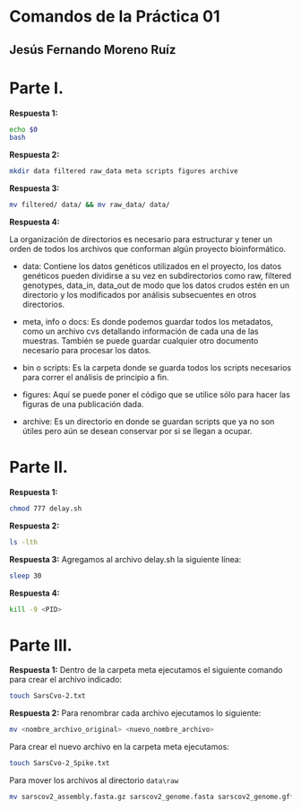 # Comandos de la Práctica 01
## Jesús Fernando Moreno Ruíz

# Parte I.

**Respuesta 1:** 

```bash
echo $0
bash
```

**Respuesta 2:** 

```bash
mkdir data filtered raw_data meta scripts figures archive
```

**Respuesta 3:**

```bash
mv filtered/ data/ && mv raw_data/ data/
```

**Respuesta 4:**

La organización de directorios es necesario para estructurar y tener un orden de todos los
archivos que conforman algún proyecto bioinformático.

* data: Contiene los datos genéticos utilizados en el proyecto, los datos genéticos pueden dividirse a su vez en subdirectorios como raw, filtered
genotypes, data_in, data_out de modo que los datos crudos estén en un directorio y los modificados por análisis subsecuentes en otros directorios.

* meta, info o docs: Es donde podemos guardar todos los metadatos, como un archivo cvs detallando información de cada una de las muestras. También se puede
guardar cualquier otro documento necesario para procesar los datos.

* bin o scripts: Es la carpeta donde se guarda todos los scripts necesarios para correr el análisis de principio a fin.

* figures: Aquí se puede poner el código que se utilice sólo para hacer las figuras de una publicación dada.

* archive: Es un directorio en donde se guardan scripts que ya no son útiles pero aún se desean conservar por si se llegan a ocupar.

# Parte II.

**Respuesta 1:**
```bash
chmod 777 delay.sh
```

**Respuesta 2:**
```bash
ls -lth
```

**Respuesta 3:**
Agregamos al archivo delay.sh la siguiente línea:
```bash
sleep 30
```

**Respuesta 4:**
```bash
kill -9 <PID>
```

# Parte III.

**Respuesta 1:**
Dentro de la carpeta meta ejecutamos el siguiente comando para crear el archivo indicado:
```bash
touch SarsCvo-2.txt
```

**Respuesta 2:**
Para renombrar cada archivo ejecutamos lo siguiente:
```bash
mv <nombre_archivo_original> <nuevo_nombre_archivo>
```

Para crear el nuevo archivo en la carpeta meta ejecutamos:
```bash
touch SarsCvo-2_Spike.txt
```

Para mover los archivos al directorio `data\raw`
```bash
mv sarscov2_assembly.fasta.gz sarscov2_genome.fasta sarscov2_genome.gff3 splike_a.faa splike_b.faa splike_c.faa SRR10971381_R1.fastq.gz SRR10971381_R2.fastq.gz ../../GenomicaComputacional/jmoreno_p01/data/raw_data/
```